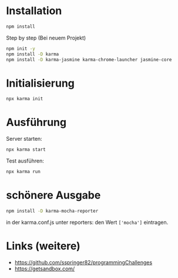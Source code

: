 # Installation

```bash
npm install
```

Step by step (Bei neuem Projekt)

```bash
npm init -y
npm install -D karma
npm install -D karma-jasmine karma-chrome-launcher jasmine-core
```

# Initialisierung

```bash
npx karma init
```

# Ausführung

Server starten:

```bash
npx karma start
```

Test ausführen: 

```bash
npx karma run
```

# schönere Ausgabe

```bash
npm install -D karma-mocha-reporter
```

in der karma.conf.js unter reporters: den Wert `['mocha']` eintragen.

# Links (weitere)

- https://github.com/sspringer82/programmingChallenges
- https://getsandbox.com/